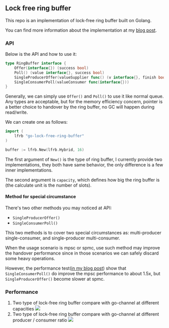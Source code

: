 ## Lock free ring buffer
This repo is an implementation of lock-free ring buffer built on Golang.

You can find more information about the implementation at my [blog post](https://lenshood.github.io/2021/04/19/lock-free-ring-buffer/#more).

### API
Below is the API and how to use it:
```go
type RingBuffer interface {
	Offer(interface{}) (success bool)
	Poll() (value interface{}, success bool)
	SingleProducerOffer(valueSupplier func() (v interface{}, finish bool))
	SingleConsumerPoll(valueConsumer func(interface{}))
}
```
Generally, we can simply use `Offer()` and `Poll()` to use it like normal queue. Any types are acceptable, but for the memory efficiency concern, pointer is a better choice to handover by the ring buffer, no GC will happen during read/write.

We can create one as follows:
```go
import (
	lfrb "go-lock-free-ring-buffer"
)

buffer := lfrb.New(lfrb.Hybrid, 16)
```

The first argument of `New()` is the type of ring buffer, I currently provide two implementations, they both have same behavior, the only difference is a few inner implementations.

The second argument is `capacity`, which defines how big the ring buffer is (the calculate unit is the number of slots).

#### Method for special circumstance
There's two other methods you may noticed at API:
- `SingleProducerOffer()`
- `SingleConsumerPoll()`

This two methods is to cover two special circumstances as: multi-producer single-consumer, and single-producer multi-consumer.

When the usage scenario is mpsc or spmc, use such method may improve the handover performance since in those scenarios we can safely discard some heavy operations.

However, the performance test([in my blog post](https://lenshood.github.io/2021/04/19/lock-free-ring-buffer/#more)) show that `SingleConsumerPoll()` do improve the mpsc performance to about 1.5x, but `SingleProducerOffer()` become slower at spmc.

### Performance
1. Two type of lock-free ring buffer compare with go-channel at different capacities
![](https://lenshood.github.io/2021/04/19/lock-free-ring-buffer/5.png)
2. Two type of lock-free ring buffer compare with go-channel at different producer / consumer ratio
![](https://lenshood.github.io/2021/04/19/lock-free-ring-buffer/6.png)